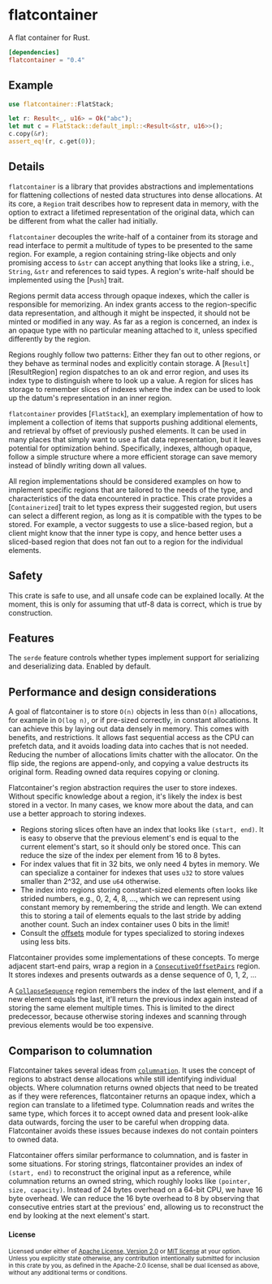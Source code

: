 flatcontainer
=======

A flat container for Rust.

```toml
[dependencies]
flatcontainer = "0.4"
```

## Example

```rust
use flatcontainer::FlatStack;

let r: Result<_, u16> = Ok("abc");
let mut c = FlatStack::default_impl::<Result<&str, u16>>();
c.copy(&r);
assert_eq!(r, c.get(0));
```

## Details

`flatcontainer` is a library that provides abstractions and implementations for
flattening collections of nested data structures into dense allocations. At its
core, a `Region` trait describes how to represent data in memory, with the option
to extract a lifetimed representation of the original data, which can be different
from what the caller had initially.

`flatcontainer` decouples the write-half of a container from its storage and read
interface to permit a multitude of types to be presented to the same region. For
example, a region containing string-like objects and only promising access to
`&str` can accept anything that looks like a string, i.e., `String`, `&str` and
references to said types. A region's write-half should be implemented using the
[`Push`] trait.

Regions permit data access through opaque indexes, which the caller is responsible
for memorizing. An index grants access to the region-specific data representation,
and although it might be inspected, it should not be minted or modified in any
way. As far as a region is concerned, an index is an opaque type with no particular
meaning attached to it, unless specified differently by the region.

Regions roughly follow two patterns: Either they fan out to other regions, or they
behave as terminal nodes and explicitly contain storage. A [`Result`][ResultRegion] region
dispatches to an ok and error region, and uses its index type to distinguish where
to look up a value. A region for slices has storage to remember slices of indexes
where the index can be used to look up the datum's representation in an inner
region.

`flatcontainer` provides [`FlatStack`], an exemplary implementation of how to
implement a collection of items that supports pushing additional elements,
and retrieval by offset of previously pushed elements. It can be used in many
places that simply want to use a flat data representation, but it leaves potential
for optimization behind. Specifically, indexes, although opaque, follow a
simple structure where a more efficient storage can save memory instead of blindly
writing down all values.

All region implementations should be considered examples on how to implement specific
regions that are tailored to the needs of the type, and characteristics of the data
encountered in practice. This crate provides a [`Containerized`] trait to let types
express their suggested region, but users can select a different region, as long as
it is compatible with the types to be stored. For example, a vector suggests to use
a slice-based region, but a client might know that the inner type is copy, and hence
better uses a sliced-based region that does not fan out to a region for the individual
elements.

## Safety

This crate is safe to use, and all unsafe code can be explained locally.
At the moment, this is only for assuming that utf-8 data is correct, which is true by
construction.

## Features

The `serde` feature controls whether types implement support for serializing and deserializing
data. Enabled by default.

## Performance and design considerations

A goal of flatcontainer is to store `O(n)` objects in less than `O(n)` allocations,
for example in `O(log n)`, or if pre-sized correctly, in constant allocations. It
can achieve this by laying out data densely in memory. This comes with benefits, and
restrictions. It allows fast sequential access as the CPU can prefetch data, and it
avoids loading data into caches that is not needed. Reducing the number of allocations
limits chatter with the allocator. On the flip side, the regions are append-only, and
copying a value destructs its original form. Reading owned data requires copying or
cloning.

Flatcontainer's region abstraction requires the user to store indexes. Without specific
knowledge about a region, it's likely the index is best stored in a vector. In many cases,
we know more about the data, and can use a better approach to storing indexes.

* Regions storing slices often have an index that looks like `(start, end)`. It is easy
  to observe that the previous element's end is equal to the current element's start,
  so it should only be stored once. This can reduce the size of the index per element from
  16 to 8 bytes.
* For index values that fit in 32 bits, we only need 4 bytes in memory. We can specialize
  a container for indexes that uses `u32` to store values smaller than 2^32, and use `u64`
  otherwise.
* The index into regions storing constant-sized elements often looks like strided numbers,
  e.g., 0, 2, 4, 8, ..., which we can represent using constant memory by remembering the
  stride and length. We can extend this to storing a tail of elements equals to the last
  stride by adding another count. Such an index container uses 0 bits in the limit!
* Consult the [offsets] module for types specialized to storing indexes using less bits.

Flatcontainer provides some implementations of these concepts. To merge adjacent start-end
pairs, wrap a region in a [`ConsecutiveOffsetPairs`] region. It stores indexes and presents
outwards as a dense sequence of 0, 1, 2, ...

A [`CollapseSequence`] region remembers the index of the last element, and if a new element
equals the last, it'll return the previous index again instead of storing the same element
multiple times. This is limited to the direct predecessor, because otherwise storing
indexes and scanning through previous elements would be too expensive.

[offsets]: impls::offsets
[`ConsecutiveOffsetPairs`]: impls::deduplicate::ConsecutiveOffsetPairs
[`CollapseSequence`]: impls::deduplicate::CollapseSequence

## Comparison to columnation

Flatcontainer takes several ideas from [`columnation`](https://github.com/frankmcsherry/columnation).
It uses the concept of regions to abstract dense allocations while still identifying
individual objects. Where columnation returns owned objects that need to be treated as
if they were references, flatcontainer returns an opaque index, which a region can
translate to a lifetimed type. Columnation reads and writes the same type, which forces
it to accept owned data and present look-alike data outwards, forcing the user to be
careful when dropping data. Flatcontainer avoids these issues because indexes do not
contain pointers to owned data.

Flatcontainer offers similar performance to columnation, and is faster in some
situations. For storing strings, flatcontainer provides an index of `(start, end)`
to reconstruct the original input as a reference, while columnation returns an
owned string, which roughly looks like `(pointer, size, capacity)`. Instead of 24 bytes
overhead on a 64-bit CPU, we have 16 byte overhead. We can reduce the 16 byte overhead
to 8 by observing that consecutive entries start at the previous' end, allowing us to
reconstruct the end by looking at the next element's start.

#### License

<sup>
Licensed under either of <a href="LICENSE-APACHE">Apache License, Version
2.0</a> or <a href="LICENSE-MIT">MIT license</a> at your option.
</sup>

<br>

<sub>
Unless you explicitly state otherwise, any contribution intentionally submitted
for inclusion in this crate by you, as defined in the Apache-2.0 license, shall
be dual licensed as above, without any additional terms or conditions.
</sub>
